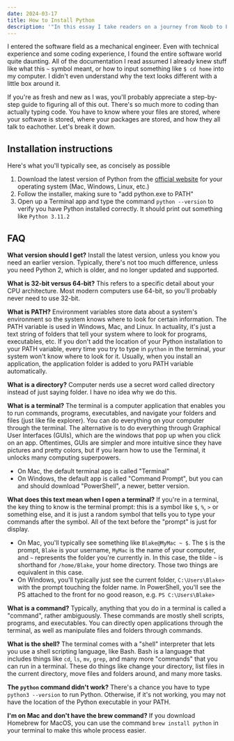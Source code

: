 ```yaml
---
date: 2024-03-17
title: How to Install Python
description: '"In this essay I take readers on a journey from Noob to Python master, the same journey I undertook during my Masters degree to study AI."'
---
```


I entered the software field as a mechanical engineer. Even with technical experience and some coding experience, I found the entire software world quite daunting. All of the documentation I read assumed I already knew stuff like what this `~` symbol meant, or how to input something like `$ cd home` into my computer. I didn't even understand why the text looks different with a little box around it.

If you're as fresh and new as I was, you'll probably appreciate a step-by-step guide to figuring all of this out. There's so much more to coding than actually typing code. You have to know where your files are stored, where your software is stored, where your packages are stored, and how they all talk to eachother. Let's break it down.

## Installation instructions
Here's what you'll typically see, as concisely as possible

1. Download the latest version of Python from the [official website](https://www.python.org/downloads/) for your operating system (Mac, Windows, Linux, etc.)
2. Follow the installer, making sure to "add python.exe to PATH"
3. Open up a Terminal app and type the command `python --version` to verify you have Python installed correctly. It should print out something like `Python 3.11.2`

## FAQ

**What version should I get?** Install the latest version, unless you know you need an earlier version. Typically, there's not too much difference, unless you need Python 2, which is older, and no longer updated and supported.

**What is 32-bit versus 64-bit?** This refers to a specific detail about your CPU architecture. Most modern computers use 64-bit, so you'll probably never need to use 32-bit.

**What is PATH?** Environment variables store data about a system's environment so the system knows where to look for certain information. The PATH variable is used in Windows, Mac, and Linux. In actuality, it's just a text string of folders that tell your system where to look for programs, executables, etc. If you don't add the location of your Python installation to your PATH variable, every time you try to type in `python` in the terminal, your system won't know where to look for it. Usually, when you install an application, the application folder is added to yoru PATH variable automatically.

**What is a directory?** Computer nerds use a secret word called directory instead of just saying folder. I have no idea why we do this.

**What is a terminal?** The terminal is a computer application that enables you to run commands, programs, executables, and navigate your folders and files (just like file explorer). You can do everything on your computer through the terminal. The alternative is to do everything through Graphical User Interfaces (GUIs), which are the windows that pop up when you click on an app. Oftentimes, GUIs are simpler and more intuitive since they have pictures and pretty colors, but if you learn how to use the Terminal, it unlocks many computing superpowers. 
- On Mac, the default terminal app is called "Terminal"
- On Windows, the default app is called "Command Prompt", but you can and should download "PowerShell", a newer, better version.

**What does this text mean when I open a terminal?** If you're in a terminal, the key thing to know is the terminal prompt: this is a symbol like `$`, `%`, `>` or something else, and it is just a random symbol that tells you to type your commands after the symbol. All of the text before the "prompt" is just for display.
- On Mac, you'll typically see something like `Blake@MyMac ~ $`. The `$` is the prompt, `Blake` is your username, `MyMac` is the name of your computer, and `~` represents the folder you're currently in. In this case, the tilde `~` is shorthand for `/home/Blake`, your home directory. Those two things are equivalent in this case.
- On Windows, you'll typically just see the current folder, `C:\Users\Blake>` with the prompt touching the folder name. In PowerShell, you'll see the PS attached to the front for no good reason, e.g. `PS C:\Users\Blake>`

**What is a command?** Typically, anything that you do in a terminal is called a "command", rather ambiguously. These commands are mostly shell scripts, programs, and executables. You can directly open applications through the terminal, as well as manipulate files and folders through commands.

**What is the shell?** The terminal comes with a "shell" interpreter that lets you use a shell scripting language, like Bash. Bash is a language that includes things like `cd`, `ls`, `mv`, `grep`, and many more "commands" that you can run in a terminal. These do things like change your directory, list files in the current directory, move files and folders around, and many more tasks.

**The `python` command didn't work?** There's a chance you have to type `python3 --version` to run Python. Otherwise, if it's not working, you may not have the location of the Python executable in your PATH.

**I'm on Mac and don't have the brew command?** If you download Homebrew for MacOS, you can use the command `brew install python` in your terminal to make this whole process easier.



